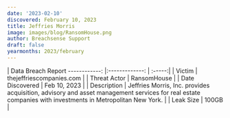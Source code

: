 ```yaml
---
date: '2023-02-10'
discovered: February 10, 2023
title: Jeffries Morris
image: images/blog/RansomHouse.png
author: Breachsense Support
draft: false
yearmonths: 2023/february
---
```



| Data Breach Report
------------:     |:-------------:    | :-----:|
| Victim      | thejeffriescompanies.com      | 
| Threat Actor      | RansomHouse      | 
| Date Discovered      | Feb 10, 2023      | 
| Description      | Jeffries Morris, Inc. provides acquisition, advisory and asset management services for real estate companies with investments in Metropolitan New York.      | 
| Leak Size      | 100GB      | 

